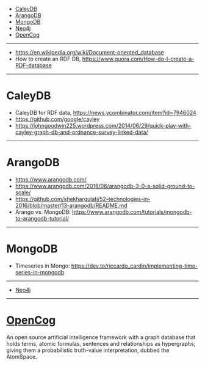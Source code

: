 + [CaleyDB](#caleydb)
+ [ArangoDB](#arangodb)
+ [MongoDB](#mongodb)
+ [Neo4j](#neo4j)
+ [OpenCog](#opencog)

----

+ https://en.wikipedia.org/wiki/Document-oriented_database
+ How to create an RDF DB, https://www.quora.com/How-do-I-create-a-RDF-database

----

# CaleyDB 
+ CaleyDB for RDF data, https://news.ycombinator.com/item?id=7946024
+ https://github.com/google/cayley
+ https://johngoodwin225.wordpress.com/2014/06/29/quick-play-with-cayley-graph-db-and-ordnance-survey-linked-data/

----

# ArangoDB
+ https://www.arangodb.com/
+ https://www.arangodb.com/2016/06/arangodb-3-0-a-solid-ground-to-scale/
+ https://github.com/shekhargulati/52-technologies-in-2016/blob/master/13-arangodb/README.md
+ Arango vs. MongoDB: https://www.arangodb.com/tutorials/mongodb-to-arangodb-tutorial/

----

# MongoDB
+ Timeseries in Mongo: https://dev.to/riccardo_cardin/implementing-time-series-in-mongodb

----

+ [Neo4j](https://en.wikipedia.org/wiki/Neo4j)

----

# [OpenCog](https://en.wikipedia.org/wiki/OpenCog)
An open source artificial intelligence framework with a graph database that holds terms, atomic formulas, sentences and relationships as hypergraphs; giving them a probabilistic truth-value interpretation, dubbed the AtomSpace.